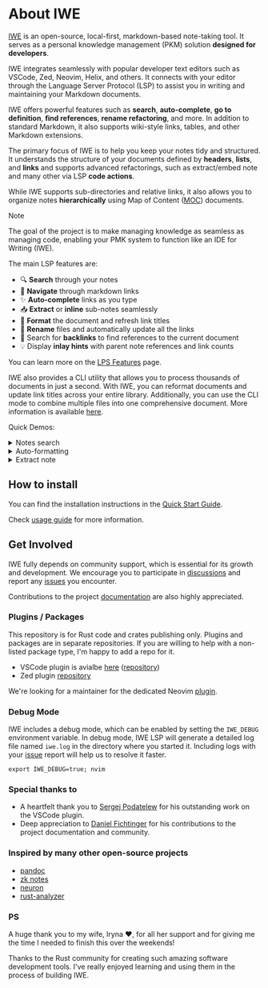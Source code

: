 
# About IWE

[IWE](https://iwe.md) is an open-source, local-first, markdown-based note-taking tool. It serves as a personal knowledge management (PKM) solution **designed for developers**.

IWE integrates seamlessly with popular developer text editors such as VSCode, Zed, Neovim, Helix, and others. It connects with your editor through the Language Server Protocol (LSP) to assist you in writing and maintaining your Markdown documents.

IWE offers powerful features such as **search**, **auto-complete**, **go to definition**, **find references**, **rename refactoring**, and more. In addition to standard Markdown, it also supports wiki-style links, tables, and other Markdown extensions.

The primary focus of IWE is to help you keep your notes tidy and structured. It understands the structure of your documents defined by **headers**, **lists**, and **links** and supports advanced refactorings, such as extract/embed note and many other via LSP **code actions**.

While IWE supports sub-directories and relative links, it also allows you to organize notes **hierarchically** using Map of Content ([MOC](https://github.com/iwe-org/iwe/wiki/Map-of-content)) documents.

> [!NOTE]
>
> The goal of the project is to make managing knowledge as seamless as managing code, enabling your PMK system to function like an IDE for Writing (IWE).

The main LSP features are:

- 🔍 **Search** through your notes
- 🧭 **Navigate** through markdown links
- ✨ **Auto-complete** links as you type
- 📥 **Extract** or **inline** sub-notes seamlessly
- 📝 **Format** the document and refresh link titles
- 🔄 **Rename** files and automatically update all the links
- 🔗 Search for **backlinks** to find references to the current document
- 💡 Display **inlay hints** with parent note references and link counts

You can learn more on the [LPS Features](https://github.com/iwe-org/iwe/wiki/LSP-features) page.

IWE also provides a CLI utility that allows you to process thousands of documents in just a second. With IWE, you can reformat documents and update link titles across your entire library. Additionally, you can use the CLI mode to combine multiple files into one comprehensive document. More information is available [here](https://github.com/iwe-org/iwe/wiki/CLI-features).

Quick Demos:

<details>
<summary>Notes search</summary>

![Demo](https://iwe.md/images/search.gif)

</details>

<details>
<summary>Auto-formatting</summary>

![Demo](https://iwe.md/images/normalization.gif)

</details>

<details>
<summary>Extract note</summary>

![Demo](https://iwe.md/images/extract.gif)

</details>

## How to install

You can find the installation instructions in the [Quick Start Guide](https://iwe.md/quick-start).

Check [usage guide](https://github.com/iwe-org/iwe/wiki/Usage) for more information.

## Get Involved

IWE fully depends on community support, which is essential for its growth and development. We encourage you to participate in [discussions](https://github.com/iwe-org/iwe/discussions) and report any [issues](https://github.com/iwe-org/iwe/issues) you encounter.

Contributions to the project [documentation](https://github.com/iwe-org/iwe/wiki) are also highly appreciated.

### Plugins / Packages

This repository is for Rust code and crates publishing only. Plugins and packages are in separate repositories. If you are willing to help with a non-listed package type, I'm happy to add a repo for it.

- VSCode plugin is avialbe [here](https://marketplace.visualstudio.com/items?itemName=IWE.iwe) ([repository](https://github.com/iwe-org/vscode-iwe))
- Zed plugin [repository](https://github.com/iwe-org/zed-iwe)

We're looking for a maintainer for the dedicated Neovim [plugin](https://github.com/iwe-org/iwe.nvim).

### Debug Mode

IWE includes a debug mode, which can be enabled by setting the `IWE_DEBUG` environment variable. In debug mode, IWE LSP will generate a detailed log file named `iwe.log` in the directory where you started it. Including logs with your [issue](https://github.com/iwe-org/iwe/issues) report will help us to resolve it faster.

```
export IWE_DEBUG=true; nvim
```

### Special thanks to

- A heartfelt thank you to [Sergej Podatelew](https://github.com/spodatelev) for his outstanding work on the VSCode plugin.
- Deep appreciation to [Daniel Fichtinger](https://github.com/ficcdaf) for his contributions to the project documentation and community.

### Inspired by many other open-source projects

- [pandoc](https://pandoc.org)
- [zk notes](https://github.com/zk-org/zk)
- [neuron](https://github.com/srid/neuron)
- [rust-analyzer](https://rust-analyzer.github.io)

### PS

A huge thank you to my wife, Iryna ❤️, for all her support and for giving me the time I needed to finish this over the weekends!

Thanks to the Rust community for creating such amazing software development tools. I've really enjoyed learning and using them in the process of building IWE.
